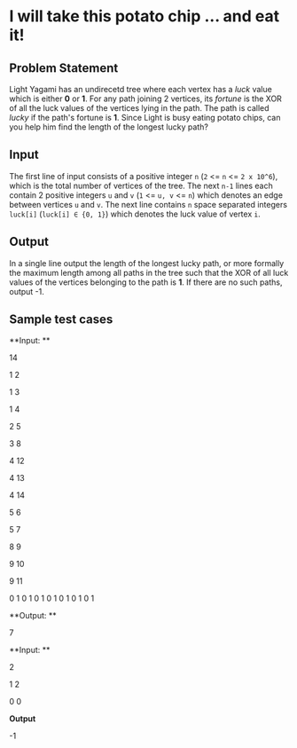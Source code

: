 # I will take this potato chip ... and eat it!
## Problem Statement
Light Yagami has an undirecetd tree where each vertex has a *luck* value which is either **0** or **1**. For any path joining 2 vertices, its *fortune* is the XOR of all the luck values of the vertices lying in the path. The path is called *lucky* if the path's fortune is **1**. Since Light is busy eating potato chips, can you help him find the length of the longest lucky path?

## Input
The first line of input consists of a positive integer `n` (`2` <= `n` <= `2 x 10^6`), which is the total number of vertices of the tree. The next `n-1` lines each contain 2 positive integers `u` and `v` (`1` <= `u, v` <= `n`) which denotes an edge between vertices `u` and `v`. The next line contains `n` space separated integers `luck[i]` (`luck[i] ∈ {0, 1}`) which denotes the luck value of vertex `i`.

## Output
In a single line output the length of the longest lucky path, or more formally the maximum length among all paths in the tree such that the XOR of all luck values of the vertices belonging to the path is **1**. If there are no such paths, output -1.

## Sample test cases

**Input: **

14

1 2

1 3

1 4

2 5

3 8

4 12

4 13

4 14

5 6

5 7

8 9

9 10

9 11

0 1 0 1 0 1 0 1 0 1 0 1 0 1

**Output: **

7

**Input: **

2

1 2

0 0

**Output**

-1
